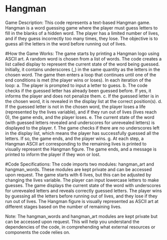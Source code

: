 # Hangman
Game Description:
This code represents a text-based Hangman game. Hangman is a word guessing game where the player must guess letters to fill in the blanks of a hidden word. The player has a limited number of lives, and if they guess incorrectly too many times, they lose. The objective is to guess all the letters in the word before running out of lives.

#How the Game Works:
The game starts by printing a Hangman logo using ASCII art.
A random word is chosen from a list of words. 
The code creates a list called display to represent the current state of the word being guessed. Initially, it contains underscores (_) in the same quantity as the letters in the chosen word.
The game then enters a loop that continues until one of the end conditions is met (the player wins or loses). In each iteration of the loop:
a. The player is prompted to input a letter to guess.
b. The code checks if the guessed letter has already been guessed before. If yes, it informs the player and does not penalize them.
c. If the guessed letter is in the chosen word, it is revealed in the display list at the correct position(s).
d. If the guessed letter is not in the chosen word, the player loses a life (represented by the lives variable), and if they run out of lives (lives reach 0), the game ends, and the player loses.
e. The current state of the word (with guessed letters revealed and underscores for unrevealed letters) is displayed to the player.
f. The game checks if there are no underscores left in the display list, which means the player has successfully guessed all the letters. If so, the game ends, and the player wins.
g. At each step, a Hangman ASCII art corresponding to the remaining lives is printed to visually represent the Hangman figure. 
The game ends, and a message is printed to inform the player if they won or lost.

#Code Specifications:
The code imports two modules: hangman_art and hangman_words. These modules are kept private and can be accessed upon request.
The game starts with 6 lives, but this can be adjusted by changing the lives variable.
The player can input lowercase letters to make guesses.
The game displays the current state of the word with underscores for unrevealed letters and reveals correctly guessed letters.
The player wins by guessing all the letters before running out of lives, and they lose if they run out of lives.
The Hangman figure is visually represented as ASCII art at different stages based on the number of remaining lives.

Note:
The hangman_words and hangman_art modules are kept private but can be accessed upon request. This will help you understand the dependencies of the code, in comprehending what external resources or components the  code relies on.





